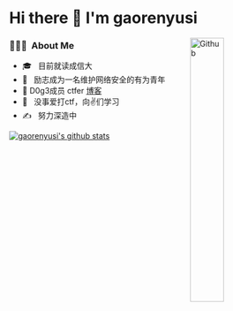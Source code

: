 # Hi there 👋 I'm gaorenyusi
<img width="35%" align="right" alt="Github" src="https://user-images.githubusercontent.com/48678280/88862734-4903af80-d201-11ea-968b-9c939d88a37c.gif" />
<h3> 👨🏻‍💻 &nbsp;About Me </h3>

- 🎓 &nbsp; 目前就读成信大
- 💼 &nbsp; 励志成为一名维护网络安全的有为青年
- 🔭 D0g3成员 ctfer [博客](https://gaorenyusi.online/)
- 🌱 &nbsp; 没事爱打ctf，向✌们学习
- ✍️ &nbsp; 努力深造中
  
[![gaorenyusi's github stats](https://github-readme-stats.vercel.app/api?username=gaorenyusi)](https://github.com/anuraghazra/github-readme-stats)

